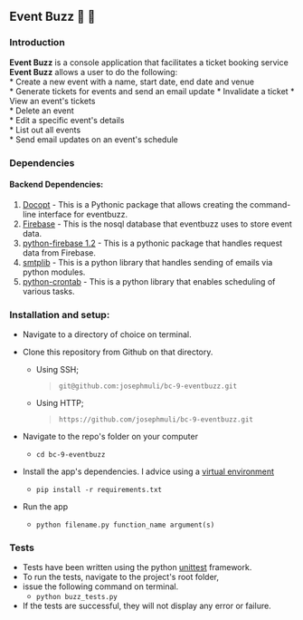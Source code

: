 ## Event Buzz  :ticket: :ticket:

### Introduction  

**Event Buzz** is a console application that facilitates a ticket booking service  
**Event Buzz** allows a user to do the following:  
	* Create a new event with a name, start date, end date and venue  
	* Generate tickets for events and send an email update
	* Invalidate a ticket 
	* View an event's tickets  
	* Delete an event  
	* Edit a specific event's details  
	* List out all events  
	* Send email updates on an event's schedule  


### Dependencies  
#### Backend Dependencies:
1. [Docopt](http://docopt.org/) - This is a Pythonic package that allows creating the command-line interface for eventbuzz.  
2. [Firebase](https://www.firebase.com) - This is the nosql database that eventbuzz uses to store event data.  
3. [python-firebase 1.2](https://pypi.python.org/pypi/python-firebase/1.2) - This is a pythonic package that handles request data from Firebase.  
4. [smtplib](https://docs.python.org/2/library/smtplib.html) - This is a python library that handles sending of emails via python modules.  
5. [python-crontab](https://pypi.python.org/pypi/python-crontab/) - This is a python library that enables scheduling of various tasks.  

### Installation and setup:  

* Navigate to a directory of choice on terminal.  

* Clone this repository from Github on that directory.  

	* Using SSH;
 		> ` git@github.com:josephmuli/bc-9-eventbuzz.git `  

	* Using HTTP;
		>  ` https://github.com/josephmuli/bc-9-eventbuzz.git `  


* Navigate to the repo's folder on your computer  
	* ``` cd bc-9-eventbuzz ```  

* Install the app's dependencies. I advice using a [virtual environment](http://docs.python-guide.org/en/latest/dev/virtualenvs/)  
	* ``` pip install -r requirements.txt ```  
* Run the app  
	* ` python filename.py function_name argument(s) `  

### Tests  
* Tests have been written using the python [unittest](https://docs.python.org/2/library/unittest.html) framework.  
* To run the tests, navigate to the project's root folder,  
* issue the following command on terminal.  
	* ` python buzz_tests.py `  
* If the tests are successful, they will not display any error or failure.  